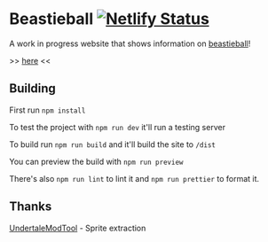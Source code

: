 # Beastieball [![Netlify Status](https://api.netlify.com/api/v1/badges/1e847cae-8c51-4dca-88f4-8101cc9e9149/deploy-status)](https://app.netlify.com/sites/beastieball/deploys)

A work in progress website that shows information on [beastieball](https://beastieballgame.com/)!

\>> [here](https://beastieball.netlify.app/) <<

## Building

First run `npm install`

To test the project with `npm run dev` it'll run a testing server

To build run `npm run build` and it'll build the site to `/dist`

You can preview the build with `npm run preview`

There's also `npm run lint` to lint it and `npm run prettier` to format it.

## Thanks

[UndertaleModTool](https://github.com/UnderminersTeam/UndertaleModTool) - Sprite extraction
